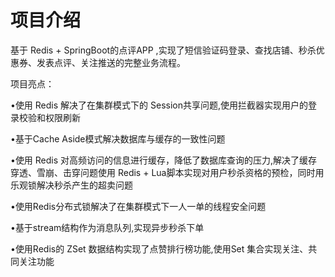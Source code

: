 # 项目介绍

基于 Redis + SpringBoot的点评APP ,实现了短信验证码登录、查找店铺、秒杀优惠券、发表点评、关注推送的完整业务流程。

项目亮点：

•使用 Redis 解决了在集群模式下的 Session共享问题,使用拦截器实现用户的登录校验和权限刷新

•基于Cache Aside模式解决数据库与缓存的一致性问题

•使用 Redis 对高频访问的信息进行缓存，降低了数据库查询的压力,解决了缓存穿透、雪崩、击穿问题使用 Redis + Lua脚本实现对用户秒杀资格的预检，同时用乐观锁解决秒杀产生的超卖问题

•使用Redis分布式锁解决了在集群模式下一人一单的线程安全问题

•基于stream结构作为消息队列,实现异步秒杀下单

•使用Redis的 ZSet 数据结构实现了点赞排行榜功能,使用Set 集合实现关注、共同关注功能
